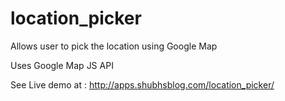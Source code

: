 # location_picker

Allows user to pick the location using Google Map

Uses Google Map JS API

See Live demo at : http://apps.shubhsblog.com/location_picker/
